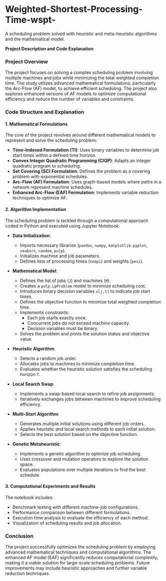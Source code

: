 # Weighted-Shortest-Processing-Time-wspt-
A scheduling problem solved with heuristic and meta-heuristic algorithms and the mathematical model.

**Project Description and Code Explanation**

### Project Overview
The project focuses on solving a complex scheduling problem involving multiple machines and jobs while minimizing the total weighted completion time. The study utilizes advanced mathematical formulations, particularly the Arc-Flow (AF) model, to achieve efficient scheduling. The project also explores enhanced versions of AF models to optimize computational efficiency and reduce the number of variables and constraints.

### Code Structure and Explanation

#### 1. **Mathematical Formulations**
The core of the project revolves around different mathematical models to represent and solve the scheduling problem:
   - **Time-Indexed Formulation (TI)**: Uses binary variables to determine job start times within a defined time horizon.
   - **Convex Integer Quadratic Programming (CIQP)**: Adapts an integer quadratic program to scheduling.
   - **Set Covering (SC) Formulation**: Defines the problem as a covering problem with exponential schedules.
   - **Arc-Flow (AF) Formulation**: Uses graph-based models where paths in a network represent machine schedules.
   - **Enhanced Arc-Flow (EAF) Formulation**: Implements variable reduction techniques to optimize AF.

#### 2. **Algorithm Implementation**
The scheduling problem is tackled through a computational approach coded in Python and executed using Jupyter Notebook:
   
   - **Data Initialization**:
     - Imports necessary libraries (`pandas`, `numpy`, `matplotlib.pyplot`, `seaborn`, `random`, `pulp`).
     - Initializes machine and job parameters.
     - Defines lists of processing times (`tempi`) and weights (`pesi`).
   
   - **Mathematical Model**:
     - Defines the list of jobs (`J`) and machines (`M`).
     - Creates a `pulp.LpProblem` model to minimize scheduling cost.
     - Introduces binary decision variables `x[j,t]` to indicate job start times.
     - Defines the objective function to minimize total weighted completion time.
     - Implements constraints:
       - Each job starts exactly once.
       - Concurrent jobs do not exceed machine capacity.
       - Decision variables must be binary.
     - Solves the problem and prints the solution status and objective value.
   
   - **Heuristic Algorithm**:
     - Selects a random job order.
     - Allocates jobs to machines to minimize completion time.
     - Evaluates whether the heuristic solution satisfies the scheduling horizon `T`.
   
   - **Local Search Swap**:
     - Implements a swap-based local search to refine job assignments.
     - Iteratively exchanges jobs between machines to improve scheduling efficiency.
   
   - **Multi-Start Algorithm**:
     - Generates multiple initial solutions using different job orders.
     - Applies heuristic and local search methods to each initial solution.
     - Selects the best solution based on the objective function.
   
   - **Genetic Metaheuristic**:
     - Implements a genetic algorithm to optimize job scheduling.
     - Uses crossover and mutation operators to explore the solution space.
     - Evaluates populations over multiple iterations to find the best schedule.

#### 3. **Computational Experiments and Results**
The notebook includes:
   - Benchmark testing with different machine-job configurations.
   - Performance comparison between different formulations.
   - Execution time analysis to evaluate the efficiency of each method.
   - Visualization of scheduling results and job allocation.

### Conclusion
The project successfully optimizes the scheduling problem by employing advanced mathematical techniques and computational algorithms. The enhanced AF model (EAF) significantly reduces computational complexity, making it a viable solution for large-scale scheduling problems. Future improvements may include heuristic approaches and further variable reduction techniques.

